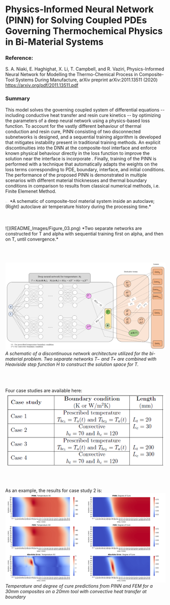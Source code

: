 # Physics-Informed Neural Network (PINN) for Solving Coupled PDEs Governing Thermochemical Physics in Bi-Material Systems
### Reference:
S. A. Niaki, E. Haghighat, X. Li, T. Campbell, and R. Vaziri, Physics-Informed Neural Network for Modelling the Thermo-Chemical Process in Composite-Tool Systems During Manufacture, arXiv preprint arXiv:2011.13511 (2020) https://arxiv.org/pdf/2011.13511.pdf

### Summary
This model solves the governing coupled system of differential equations -- including conductive heat transfer and resin cure kinetics -- by optimizing the parameters of a deep neural network using a physics-based loss function. To account for the vastly different behaviour of thermal conduction and resin cure,  PINN consisting of two disconnected subnetworks is designed, and a sequential training algorithm is developed that mitigates instability present in traditional training methods. An explicit discontinuities into the DNN at the composite-tool interface and enforce known physical behaviour directly in the loss function to improve the solution near the interface is incorporate . Finally, training of the PINN is performed with a technique that automatically adapts the weights on the loss terms corresponding to PDE, boundary, interface, and initial conditions. The performance of the proposed PINN is demonstrated in multiple scenarios with different material thicknesses and thermal boundary conditions in comparison to results from classical numerical methods, i.e. Finite Elemenet Method.

<img src="README_Images/Figure_01.png" alt="drawing" width="10"/>
*A schematic of composite-tool material system inside an autoclave; (Right) autoclave air temperature history during the processing time.*
<br>
<br>
<br>
<br>
![](README_Images/Figure_03.png)
*Two separate networks are constructed for T and alpha with sequential training first on alpha, and then on T, until convergence.*
<br>
<br>
<br>
<br>

![](README_Images/Figure_04.png)
*A schematic of a discontinuous network architecture utilized for the bi-material problem. Two separate networks T− and T+ are combined with Heaviside step function H to construct the solution space for T.*
<br>
<br>
<br>
<br>

Four case studies are available here:
![](README_Images/Case_Studies.png)
<br>
<br>
<br>
<br>

As an example, the results for case study 2 is:
![](README_Images/Figure_05.png)
*Temperature and degree of cure predictions from PINN and FEM for a 30mm composites on a 20mm tool with convective heat transfer at boundary*
<br>
<br>
<br>
<br>



